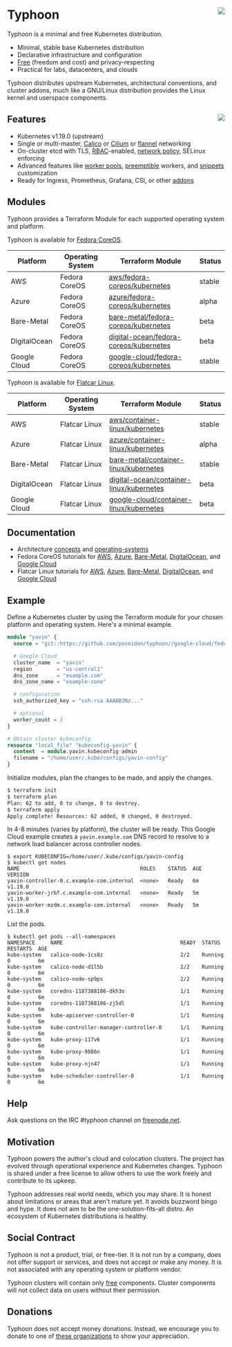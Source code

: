 # Typhoon <img align="right" src="https://storage.googleapis.com/poseidon/typhoon-logo.png">

Typhoon is a minimal and free Kubernetes distribution.

* Minimal, stable base Kubernetes distribution
* Declarative infrastructure and configuration
* [Free](#social-contract) (freedom and cost) and privacy-respecting
* Practical for labs, datacenters, and clouds

Typhoon distributes upstream Kubernetes, architectural conventions, and cluster addons, much like a GNU/Linux distribution provides the Linux kernel and userspace components.

## Features <a href="https://www.cncf.io/certification/software-conformance/"><img align="right" src="https://storage.googleapis.com/poseidon/certified-kubernetes.png"></a>

* Kubernetes v1.19.0 (upstream)
* Single or multi-master, [Calico](https://www.projectcalico.org/) or [Cilium](https://github.com/cilium/cilium) or [flannel](https://github.com/coreos/flannel) networking
* On-cluster etcd with TLS, [RBAC](https://kubernetes.io/docs/admin/authorization/rbac/)-enabled, [network policy](https://kubernetes.io/docs/concepts/services-networking/network-policies/), SELinux enforcing
* Advanced features like [worker pools](advanced/worker-pools/), [preemptible](fedora-coreos/google-cloud/#preemption) workers, and [snippets](advanced/customization/#container-linux) customization
* Ready for Ingress, Prometheus, Grafana, CSI, or other [addons](addons/overview/)

## Modules

Typhoon provides a Terraform Module for each supported operating system and platform.

Typhoon is available for [Fedora CoreOS](https://getfedora.org/coreos/).

| Platform      | Operating System | Terraform Module | Status |
|---------------|------------------|------------------|--------|
| AWS           | Fedora CoreOS | [aws/fedora-coreos/kubernetes](fedora-coreos/aws.md) | stable |
| Azure         | Fedora CoreOS | [azure/fedora-coreos/kubernetes](fedora-coreos/azure.md) | alpha |
| Bare-Metal    | Fedora CoreOS | [bare-metal/fedora-coreos/kubernetes](fedora-coreos/bare-metal.md) | beta |
| DigitalOcean  | Fedora CoreOS | [digital-ocean/fedora-coreos/kubernetes](fedora-coreos/digitalocean.md) | beta |
| Google Cloud  | Fedora CoreOS | [google-cloud/fedora-coreos/kubernetes](fedora-coreos/google-cloud/kubernetes) | stable |

Typhoon is available for [Flatcar Linux](https://www.flatcar-linux.org/releases/).

| Platform      | Operating System | Terraform Module | Status |
|---------------|------------------|------------------|--------|
| AWS           | Flatcar Linux    | [aws/container-linux/kubernetes](flatcar-linux/aws.md) | stable |
| Azure         | Flatcar Linux    | [azure/container-linux/kubernetes](flatcar-linux/azure.md) | alpha |
| Bare-Metal    | Flatcar Linux    | [bare-metal/container-linux/kubernetes](flatcar-linux/bare-metal.md) | stable |
| DigitalOcean | Flatcar Linux  | [digital-ocean/container-linux/kubernetes](flatcar-linux/digitalocean.md) | beta |
| Google Cloud  | Flatcar Linux  | [google-cloud/container-linux/kubernetes](flatcar-linux/google-cloud.md) | beta |

## Documentation

* Architecture [concepts](architecture/concepts.md) and [operating-systems](architecture/operating-systems.md)
* Fedora CoreOS tutorials for [AWS](fedora-coreos/aws.md), [Azure](fedora-coreos/azure.md), [Bare-Metal](fedora-coreos/bare-metal.md), [DigitalOcean](fedora-coreos/digitalocean.md), and [Google Cloud](fedora-coreos/google-cloud.md)
* Flatcar Linux tutorials for [AWS](flatcar-linux/aws.md), [Azure](flatcar-linux/azure.md), [Bare-Metal](flatcar-linux/bare-metal.md), [DigitalOcean](flatcar-linux/digitalocean.md), and [Google Cloud](flatcar-linux/google-cloud.md)

## Example

Define a Kubernetes cluster by using the Terraform module for your chosen platform and operating system. Here's a minimal example.

```tf
module "yavin" {
  source = "git::https://github.com/poseidon/typhoon//google-cloud/fedora-coreos/kubernetes?ref=v1.19.0"

  # Google Cloud
  cluster_name  = "yavin"
  region        = "us-central1"
  dns_zone      = "example.com"
  dns_zone_name = "example-zone"

  # configuration
  ssh_authorized_key = "ssh-rsa AAAAB3Nz..."

  # optional
  worker_count = 2
}

# Obtain cluster kubeconfig
resource "local_file" "kubeconfig-yavin" {
  content  = module.yavin.kubeconfig-admin
  filename = "/home/user/.kube/configs/yavin-config"
}
```

Initialize modules, plan the changes to be made, and apply the changes.

```sh
$ terraform init
$ terraform plan
Plan: 62 to add, 0 to change, 0 to destroy.
$ terraform apply
Apply complete! Resources: 62 added, 0 changed, 0 destroyed.
```

In 4-8 minutes (varies by platform), the cluster will be ready. This Google Cloud example creates a `yavin.example.com` DNS record to resolve to a network load balancer across controller nodes.

```
$ export KUBECONFIG=/home/user/.kube/configs/yavin-config
$ kubectl get nodes
NAME                                       ROLES    STATUS  AGE  VERSION
yavin-controller-0.c.example-com.internal  <none>   Ready   6m   v1.19.0
yavin-worker-jrbf.c.example-com.internal   <none>   Ready   5m   v1.19.0
yavin-worker-mzdm.c.example-com.internal   <none>   Ready   5m   v1.19.0
```

List the pods.

```
$ kubectl get pods --all-namespaces
NAMESPACE     NAME                                      READY  STATUS    RESTARTS  AGE
kube-system   calico-node-1cs8z                         2/2    Running   0         6m
kube-system   calico-node-d1l5b                         2/2    Running   0         6m
kube-system   calico-node-sp9ps                         2/2    Running   0         6m
kube-system   coredns-1187388186-dkh3o                  1/1    Running   0         6m
kube-system   coredns-1187388186-zj5dl                  1/1    Running   0         6m
kube-system   kube-apiserver-controller-0               1/1    Running   0         6m
kube-system   kube-controller-manager-controller-0      1/1    Running   0         6m
kube-system   kube-proxy-117v6                          1/1    Running   0         6m
kube-system   kube-proxy-9886n                          1/1    Running   0         6m
kube-system   kube-proxy-njn47                          1/1    Running   0         6m
kube-system   kube-scheduler-controller-0               1/1    Running   0         6m
```

## Help

Ask questions on the IRC #typhoon channel on [freenode.net](http://freenode.net/).

## Motivation

Typhoon powers the author's cloud and colocation clusters. The project has evolved through operational experience and Kubernetes changes. Typhoon is shared under a free license to allow others to use the work freely and contribute to its upkeep.

Typhoon addresses real world needs, which you may share. It is honest about limitations or areas that aren't mature yet. It avoids buzzword bingo and hype. It does not aim to be the one-solution-fits-all distro. An ecosystem of Kubernetes distributions is healthy.

## Social Contract

Typhoon is not a product, trial, or free-tier. It is not run by a company, does not offer support or services, and does not accept or make any money. It is not associated with any operating system or platform vendor.

Typhoon clusters will contain only [free](https://www.debian.org/intro/free) components. Cluster components will not collect data on users without their permission.

## Donations

Typhoon does not accept money donations. Instead, we encourage you to donate to one of [these organizations](https://github.com/poseidon/typhoon/wiki/Donations) to show your appreciation.

